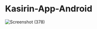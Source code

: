 # Kasirin-App-Android
![Screenshot (378)](https://github.com/Rakhptr5/Kasirin-App-Android/assets/80082749/4ec1271b-3dc1-47be-92c7-bdd498f38b35)
